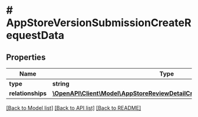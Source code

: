 # # AppStoreVersionSubmissionCreateRequestData

## Properties

Name | Type | Description | Notes
------------ | ------------- | ------------- | -------------
**type** | **string** |  | 
**relationships** | [**\OpenAPI\Client\Model\AppStoreReviewDetailCreateRequestDataRelationships**](AppStoreReviewDetailCreateRequestDataRelationships.md) |  | 

[[Back to Model list]](../../README.md#documentation-for-models) [[Back to API list]](../../README.md#documentation-for-api-endpoints) [[Back to README]](../../README.md)


